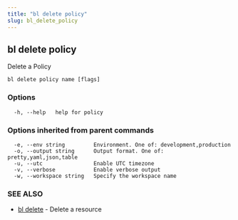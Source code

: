 ```yaml
---
title: "bl delete policy"
slug: bl_delete_policy
---
```

## bl delete policy

Delete a Policy

```
bl delete policy name [flags]
```

### Options

```
  -h, --help   help for policy
```

### Options inherited from parent commands

```
  -e, --env string         Environment. One of: development,production
  -o, --output string      Output format. One of: pretty,yaml,json,table
  -u, --utc                Enable UTC timezone
  -v, --verbose            Enable verbose output
  -w, --workspace string   Specify the workspace name
```

### SEE ALSO

* [bl delete](bl_delete.md)	 - Delete a resource

